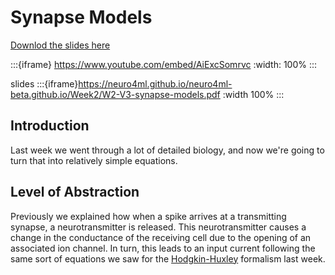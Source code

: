 # Synapse Models

[Downlod the slides here](W2-V3-synapse-models.pptx)

:::{iframe} https://www.youtube.com/embed/AiExcSomrvc
:width: 100%
:::

slides
:::{iframe}https://neuro4ml.github.io/neuro4ml-beta.github.io/Week2/W2-V3-synapse-models.pdf
:width 100%
:::

## Introduction

Last week we went through a lot of detailed biology, and now we're going to turn that into relatively simple equations.

## Level of Abstraction

Previously we explained how when a spike arrives at a transmitting synapse, a neurotransmitter is released. This neurotransmitter causes a change in the conductance of the receiving cell due to the opening of an associated ion channel. In turn, this leads to an input current following the same sort of equations we saw for the [Hodgkin-Huxley](Week1/Biophysical_Model.md) formalism last week.